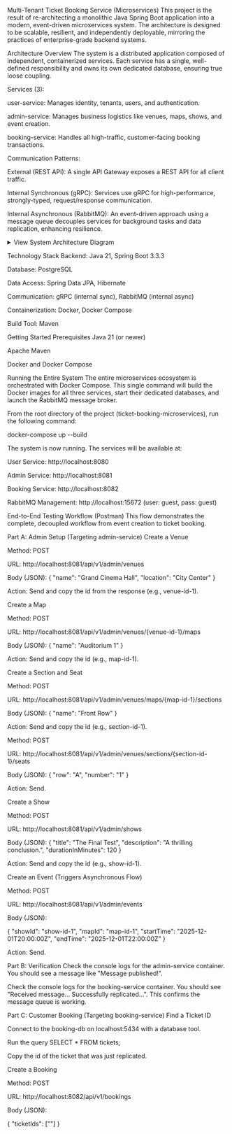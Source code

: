 Multi-Tenant Ticket Booking Service (Microservices)
This project is the result of re-architecting a monolithic Java Spring Boot application into a modern, event-driven microservices system. The architecture is designed to be scalable, resilient, and independently deployable, mirroring the practices of enterprise-grade backend systems.

Architecture Overview
The system is a distributed application composed of independent, containerized services. Each service has a single, well-defined responsibility and owns its own dedicated database, ensuring true loose coupling.

Services (3):

user-service: Manages identity, tenants, users, and authentication.

admin-service: Manages business logistics like venues, maps, shows, and event creation.

booking-service: Handles all high-traffic, customer-facing booking transactions.

Communication Patterns:

External (REST API): A single API Gateway exposes a REST API for all client traffic.

Internal Synchronous (gRPC): Services use gRPC for high-performance, strongly-typed, request/response communication.

Internal Asynchronous (RabbitMQ): An event-driven approach using a message queue decouples services for background tasks and data replication, enhancing resilience.

<details>
<summary>View System Architecture Diagram</summary>

graph TD
subgraph "External Users"
direction LR
customer[Customer]
admin[Admin]
end

    subgraph "System / Local Docker Environment"
        direction TB

        subgraph "User Service (Port: 8080 | gRPC: 9090)"
            direction TB
            userService["User Service"]
            userDB[(User DB)]
            userService --- userDB
        end

        subgraph "Admin Service (Port: 8081 | gRPC: 9091)"
            direction TB
            adminService["Admin Service"]
            adminDB[(Admin DB)]
            adminService --- adminDB
        end

        subgraph "Booking Service (Port: 8082 | gRPC: 9092)"
            direction TB
            bookingService["Booking Service"]
            bookingDB[(Booking DB)]
            bookingService --- bookingDB
        end

        mq((Message Queue <br> RabbitMQ))

        %% --- Communication Flows ---
        customer -- "Login (REST)" --> userService
        userService -- "Issues JWT" --> customer

        admin -- "Create Event (REST w/ JWT)" --> adminService
        adminService -- "Publishes 'TicketsGeneratedEvent'" --> mq
        mq -- "Consumes Event" --> bookingService
        bookingService -- "Replicates Tickets to DB" --> bookingDB

        customer -- "Book Ticket (REST w/ JWT)" --> bookingService
        bookingService -- "Publishes 'TicketBookedEvent'" --> mq
        mq -- "Consumes Event for Dashboard" --> adminService

        %% --- Example of a less frequent, synchronous call ---
        adminService -.->|gRPC: GetUserDetails| userService
    end

</details>

Technology Stack
Backend: Java 21, Spring Boot 3.3.3

Database: PostgreSQL

Data Access: Spring Data JPA, Hibernate

Communication: gRPC (internal sync), RabbitMQ (internal async)

Containerization: Docker, Docker Compose

Build Tool: Maven

Getting Started
Prerequisites
Java 21 (or newer)

Apache Maven

Docker and Docker Compose

Running the Entire System
The entire microservices ecosystem is orchestrated with Docker Compose. This single command will build the Docker images for all three services, start their dedicated databases, and launch the RabbitMQ message broker.

From the root directory of the project (ticket-booking-microservices), run the following command:

docker-compose up --build

The system is now running. The services will be available at:

User Service: http://localhost:8080

Admin Service: http://localhost:8081

Booking Service: http://localhost:8082

RabbitMQ Management: http://localhost:15672 (user: guest, pass: guest)

End-to-End Testing Workflow (Postman)
This flow demonstrates the complete, decoupled workflow from event creation to ticket booking.

Part A: Admin Setup (Targeting admin-service)
Create a Venue

Method: POST

URL: http://localhost:8081/api/v1/admin/venues

Body (JSON): { "name": "Grand Cinema Hall", "location": "City Center" }

Action: Send and copy the id from the response (e.g., venue-id-1).

Create a Map

Method: POST

URL: http://localhost:8081/api/v1/admin/venues/{venue-id-1}/maps

Body (JSON): { "name": "Auditorium 1" }

Action: Send and copy the id (e.g., map-id-1).

Create a Section and Seat

Method: POST

URL: http://localhost:8081/api/v1/admin/venues/maps/{map-id-1}/sections

Body (JSON): { "name": "Front Row" }

Action: Send and copy the id (e.g., section-id-1).

Method: POST

URL: http://localhost:8081/api/v1/admin/venues/sections/{section-id-1}/seats

Body (JSON): { "row": "A", "number": "1" }

Action: Send.

Create a Show

Method: POST

URL: http://localhost:8081/api/v1/admin/shows

Body (JSON): { "title": "The Final Test", "description": "A thrilling conclusion.", "durationInMinutes": 120 }

Action: Send and copy the id (e.g., show-id-1).

Create an Event (Triggers Asynchronous Flow)

Method: POST

URL: http://localhost:8081/api/v1/admin/events

Body (JSON):

{
"showId": "show-id-1",
"mapId": "map-id-1",
"startTime": "2025-12-01T20:00:00Z",
"endTime": "2025-12-01T22:00:00Z"
}

Action: Send.

Part B: Verification
Check the console logs for the admin-service container. You should see a message like "Message published!".

Check the console logs for the booking-service container. You should see "Received message... Successfully replicated...". This confirms the message queue is working.

Part C: Customer Booking (Targeting booking-service)
Find a Ticket ID

Connect to the booking-db on localhost:5434 with a database tool.

Run the query SELECT * FROM tickets;

Copy the id of the ticket that was just replicated.

Create a Booking

Method: POST

URL: http://localhost:8082/api/v1/bookings

Body (JSON):

{
"ticketIds": ["<the-ticket-id-you-copied>"]
}
